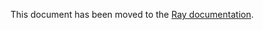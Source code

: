 This document has been moved to the [Ray documentation](https://docs.ray.io/en/master/cluster/kubernetes/getting-started/rayservice-quick-start.html).
